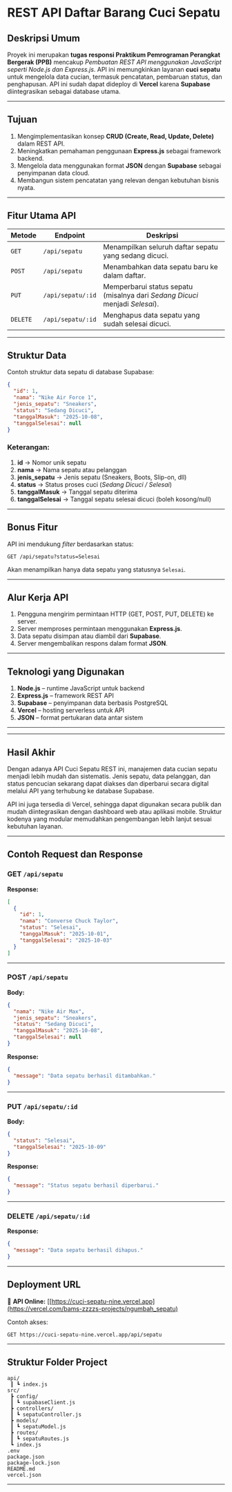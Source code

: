 # REST API Daftar Barang Cuci Sepatu

## Deskripsi Umum

Proyek ini merupakan **tugas responsi Praktikum Pemrograman Perangkat Bergerak (PPB)** mencakup *Pembuatan REST API menggunakan JavaScript seperti Node.js dan Express.js*.
API ini memungkinkan layanan **cuci sepatu** untuk mengelola data cucian, termasuk pencatatan, pembaruan status, dan penghapusan.
API ini sudah dapat dideploy di **Vercel** karena **Supabase** diintegrasikan sebagai database utama.

---

## Tujuan

1. Mengimplementasikan konsep **CRUD (Create, Read, Update, Delete)** dalam REST API.
2. Meningkatkan pemahaman penggunaan **Express.js** sebagai framework backend.
3. Mengelola data menggunakan format **JSON** dengan **Supabase** sebagai penyimpanan data cloud.
4. Membangun sistem pencatatan yang relevan dengan kebutuhan bisnis nyata.

---

## Fitur Utama API

| Metode   | Endpoint          | Deskripsi                                                                    |
| -------- | ----------------- | ---------------------------------------------------------------------------- |
| `GET`    | `/api/sepatu`     | Menampilkan seluruh daftar sepatu yang sedang dicuci.                        |
| `POST`   | `/api/sepatu`     | Menambahkan data sepatu baru ke dalam daftar.                                |
| `PUT`    | `/api/sepatu/:id` | Memperbarui status sepatu (misalnya dari *Sedang Dicuci* menjadi *Selesai*). |
| `DELETE` | `/api/sepatu/:id` | Menghapus data sepatu yang sudah selesai dicuci.                             |

---

## Struktur Data

Contoh struktur data sepatu di database Supabase:

```json
{
  "id": 1,
  "nama": "Nike Air Force 1",
  "jenis_sepatu": "Sneakers",
  "status": "Sedang Dicuci",
  "tanggalMasuk": "2025-10-08",
  "tanggalSelesai": null
}
```

### Keterangan:

1. **id** → Nomor unik sepatu
2. **nama** → Nama sepatu atau pelanggan
3. **jenis_sepatu** → Jenis sepatu (Sneakers, Boots, Slip-on, dll)
4. **status** → Status proses cuci (*Sedang Dicuci / Selesai*)
5. **tanggalMasuk** → Tanggal sepatu diterima
6. **tanggalSelesai** → Tanggal sepatu selesai dicuci (boleh kosong/null)

---

## Bonus Fitur

API ini mendukung *filter* berdasarkan status:

```
GET /api/sepatu?status=Selesai
```

Akan menampilkan hanya data sepatu yang statusnya `Selesai`.

---

## Alur Kerja API

1. Pengguna mengirim permintaan HTTP (GET, POST, PUT, DELETE) ke server.
2. Server memproses permintaan menggunakan **Express.js**.
3. Data sepatu disimpan atau diambil dari **Supabase**.
4. Server mengembalikan respons dalam format **JSON**.

---

## Teknologi yang Digunakan

1. **Node.js** – runtime JavaScript untuk backend
2. **Express.js** – framework REST API
3. **Supabase** – penyimpanan data berbasis PostgreSQL
4. **Vercel** – hosting serverless untuk API
5. **JSON** – format pertukaran data antar sistem

---

---

## Hasil Akhir

Dengan adanya API Cuci Sepatu REST ini, manajemen data cucian sepatu menjadi lebih mudah dan sistematis. Jenis sepatu, data pelanggan, dan status pencucian sekarang dapat diakses dan diperbarui secara digital melalui API yang terhubung ke database Supabase.

 API ini juga tersedia di Vercel, sehingga dapat digunakan secara publik dan mudah diintegrasikan dengan dashboard web atau aplikasi mobile. Struktur kodenya yang modular memudahkan pengembangan lebih lanjut sesuai kebutuhan layanan.

---

## Contoh Request dan Response

### GET `/api/sepatu`

**Response:**

```json
[
  {
    "id": 1,
    "nama": "Converse Chuck Taylor",
    "status": "Selesai",
    "tanggalMasuk": "2025-10-01",
    "tanggalSelesai": "2025-10-03"
  }
]
```

---

### POST `/api/sepatu`

**Body:**

```json
{
  "nama": "Nike Air Max",
  "jenis_sepatu": "Sneakers",
  "status": "Sedang Dicuci",
  "tanggalMasuk": "2025-10-08",
  "tanggalSelesai": null
}
```

**Response:**

```json
{
  "message": "Data sepatu berhasil ditambahkan."
}
```

---

### PUT `/api/sepatu/:id`

**Body:**

```json
{
  "status": "Selesai",
  "tanggalSelesai": "2025-10-09"
}
```

**Response:**

```json
{
  "message": "Status sepatu berhasil diperbarui."
}
```

---

### DELETE `/api/sepatu/:id`

**Response:**

```json
{
  "message": "Data sepatu berhasil dihapus."
}
```

---

## Deployment URL

🔗 **API Online:**
[[https://cuci-sepatu-nine.vercel.app](https://vercel.com/bams-zzzzs-projects/ngumbah_sepatu)

Contoh akses:

```
GET https://cuci-sepatu-nine.vercel.app/api/sepatu
```

---

## Struktur Folder Project

```
api/
 ┃ ┗ index.js
src/
 ┣ config/
 ┃ ┗ supabaseClient.js
 ┣ controllers/
 ┃ ┗ sepatuController.js
 ┣ models/
 ┃ ┗ sepatuModel.js
 ┣ routes/
 ┃ ┗ sepatuRoutes.js
 ┗ index.js
.env
package.json
package-lock.json
README.md
vercel.json
```

---


